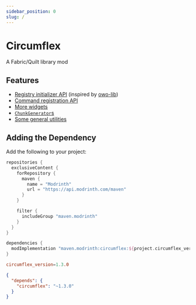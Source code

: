 ```yaml
---
sidebar_position: 0
slug: /
---
```


# Circumflex

A Fabric/Quilt library mod

## Features

- [Registry initializer API](/registry-initializer) (inspired by [owo-lib](https://docs.wispforest.io/owo/registration/))
- [Command registration API](/command-registration)
- [More widgets](/widgets)
- [`ChunkGenerator`s](/chunkgenerators)
- [Some general utilities](/utilities)

## Adding the Dependency

Add the following to your project:

```groovy title="build.gradle"
repositories {
  exclusiveContent {
    forRepository {
      maven {
        name = "Modrinth"
        url = "https://api.modrinth.com/maven"
      }
    }

    filter {
      includeGroup "maven.modrinth"
    }
  }
}

dependencies {
  modImplementation "maven.modrinth:circumflex:${project.circumflex_version}"
}
```

```toml title="gradle.properties"
circumflex_version=1.3.0
```

```json title="fabric.mod.json"
{
  "depends": {
    "circumflex": "~1.3.0"
  }
}
```
